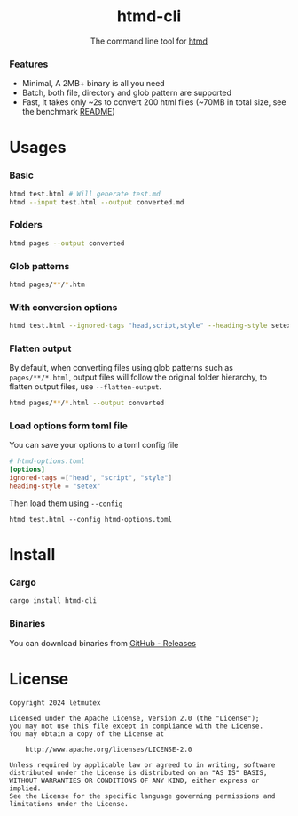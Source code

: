<div align="center">
  <h1>htmd-cli</h1>
  <p>The command line tool for <a href="https://github.com/letmutex/htmd">htmd</a></p>
</div>

### Features

- Minimal, A 2MB+ binary is all you need
- Batch, both file, directory and glob pattern are supported
- Fast, it takes only ~2s to convert 200 html files (~70MB in total size, see the benchmark [README](./bench/README.md))

# Usages

### Basic

```bash
htmd test.html # Will generate test.md
htmd --input test.html --output converted.md
```

### Folders

```bash
htmd pages --output converted
```

### Glob patterns

```bash
htmd pages/**/*.htm
```

### With conversion options

```bash
htmd test.html --ignored-tags "head,script,style" --heading-style setex
```

### Flatten output

By default, when converting files using glob patterns such as `pages/**/*.html`, output files will follow the original folder hierarchy, to flatten output files, use `--flatten-output`.

```bash
htmd pages/**/*.html --output converted
```

### Load options form toml file

You can save your options to a toml config file

```toml
# htmd-options.toml
[options]
ignored-tags =["head", "script", "style"]
heading-style = "setex"
```

Then load them using `--config`

```
htmd test.html --config htmd-options.toml
```

# Install

### Cargo

```bash
cargo install htmd-cli
```

### Binaries

You can download binaries from [GitHub - Releases](https://github.com/letmutex/htmd-cli/releases)

# License

```
Copyright 2024 letmutex

Licensed under the Apache License, Version 2.0 (the "License");
you may not use this file except in compliance with the License.
You may obtain a copy of the License at

    http://www.apache.org/licenses/LICENSE-2.0

Unless required by applicable law or agreed to in writing, software
distributed under the License is distributed on an "AS IS" BASIS,
WITHOUT WARRANTIES OR CONDITIONS OF ANY KIND, either express or implied.
See the License for the specific language governing permissions and
limitations under the License.
```

